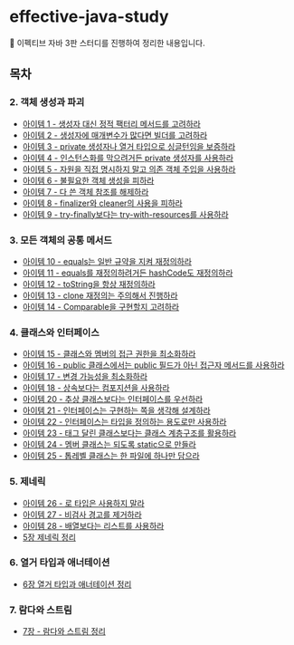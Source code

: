 # effective-java-study

:book: 이펙티브 자바 3판 스터디를 진행하여 정리한 내용입니다.

## 목차

### 2. 객체 생성과 파괴

- [아이템 1 - 생성자 대신 정적 팩터리 메서드를 고려하라](https://github.com/ckddn9496/effective-java-study/blob/master/contents/%EC%95%84%EC%9D%B4%ED%85%9C%2001%20-%20%EC%83%9D%EC%84%B1%EC%9E%90%20%EB%8C%80%EC%8B%A0%20%EC%A0%95%EC%A0%81%20%ED%8C%A9%ED%84%B0%EB%A6%AC%20%EB%A9%94%EC%84%9C%EB%93%9C%EB%A5%BC%20%EA%B3%A0%EB%A0%A4%ED%95%98%EB%9D%BC.md)
- [아이템 2 - 생성자에 매개변수가 많다면 빌더를 고려하라](https://github.com/ckddn9496/effective-java-study/blob/master/contents/%EC%95%84%EC%9D%B4%ED%85%9C%2002%20-%20%EC%83%9D%EC%84%B1%EC%9E%90%EC%97%90%20%EB%A7%A4%EA%B0%9C%EB%B3%80%EC%88%98%EA%B0%80%20%EB%A7%8E%EB%8B%A4%EB%A9%B4%20%EB%B9%8C%EB%8D%94%EB%A5%BC%20%EA%B3%A0%EB%A0%A4%ED%95%98%EB%9D%BC.md)
- [아이템 3 - private 생성자나 열거 타입으로 싱글턴임을 보증하라](https://github.com/ckddn9496/effective-java-study/blob/master/contents/%EC%95%84%EC%9D%B4%ED%85%9C%2003%20-%20private%20%EC%83%9D%EC%84%B1%EC%9E%90%EB%82%98%20%EC%97%B4%EA%B1%B0%20%ED%83%80%EC%9E%85%EC%9C%BC%EB%A1%9C%20%EC%8B%B1%EA%B8%80%ED%84%B4%EC%9E%84%EC%9D%84%20%EB%B3%B4%EC%A6%9D%ED%95%98%EB%9D%BC.md)
- [아이템 4 - 인스턴스화를 막으려거든 private 생성자를 사용하라](https://github.com/ckddn9496/effective-java-study/blob/master/contents/%EC%95%84%EC%9D%B4%ED%85%9C%2004%20-%20%EC%9D%B8%EC%8A%A4%ED%84%B4%EC%8A%A4%ED%99%94%EB%A5%BC%20%EB%A7%89%EC%9C%BC%EB%A0%A4%EA%B1%B0%EB%93%A0%20private%20%EC%83%9D%EC%84%B1%EC%9E%90%EB%A5%BC%20%EC%82%AC%EC%9A%A9%ED%95%98%EB%9D%BC.md)
- [아이템 5 - 자원을 직접 명시하지 말고 의존 객체 주입을 사용하라](https://github.com/ckddn9496/effective-java-study/blob/master/contents/%EC%95%84%EC%9D%B4%ED%85%9C%2005%20-%20%EC%9E%90%EC%9B%90%EC%9D%84%20%EC%A7%81%EC%A0%91%20%EB%AA%85%EC%8B%9C%ED%95%98%EC%A7%80%20%EB%A7%90%EA%B3%A0%20%EC%9D%98%EC%A1%B4%20%EA%B0%9D%EC%B2%B4%20%EC%A3%BC%EC%9E%85%EC%9D%84%20%EC%82%AC%EC%9A%A9%ED%95%98%EB%9D%BC.md)
- [아이템 6 - 불필요한 객체 생성을 피하라](https://github.com/ckddn9496/effective-java-study/blob/master/contents/%EC%95%84%EC%9D%B4%ED%85%9C%2006%20-%20%EB%B6%88%ED%95%84%EC%9A%94%ED%95%9C%20%EA%B0%9D%EC%B2%B4%20%EC%83%9D%EC%84%B1%EC%9D%84%20%ED%94%BC%ED%95%98%EB%9D%BC.md)
- [아이템 7 - 다 쓴 객체 참조를 해제하라](https://github.com/ckddn9496/effective-java-study/blob/master/contents/%EC%95%84%EC%9D%B4%ED%85%9C%2007%20-%20%EB%8B%A4%20%EC%93%B4%20%EA%B0%9D%EC%B2%B4%20%EC%B0%B8%EC%A1%B0%EB%A5%BC%20%ED%95%B4%EC%A0%9C%ED%95%98%EB%9D%BC.md)
- [아이템 8 - finalizer와 cleaner의 사용을 피하라](https://github.com/ckddn9496/effective-java-study/blob/master/contents/%EC%95%84%EC%9D%B4%ED%85%9C%2008%20%20-%20finalizer%EC%99%80%20cleaner%EC%9D%98%20%EC%82%AC%EC%9A%A9%EC%9D%84%20%ED%94%BC%ED%95%98%EB%9D%BC.md)
- [아이템 9 - try-finally보다는 try-with-resources를 사용하라](https://github.com/ckddn9496/effective-java-study/blob/master/contents/%EC%95%84%EC%9D%B4%ED%85%9C%2009%20-%20try-finally%EB%B3%B4%EB%8B%A4%EB%8A%94%20try-with-resources%EB%A5%BC%20%EC%82%AC%EC%9A%A9%ED%95%98%EB%9D%BC.md)

### 3. 모든 객체의 공통 메서드

- [아이템 10 - equals는 일반 규약을 지켜 재정의하라](https://github.com/ckddn9496/effective-java-study/blob/master/contents/%EC%95%84%EC%9D%B4%ED%85%9C%2010%20-%20equals%EB%8A%94%20%EC%9D%BC%EB%B0%98%20%EA%B7%9C%EC%95%BD%EC%9D%84%20%EC%A7%80%EC%BC%9C%20%EC%9E%AC%EC%A0%95%EC%9D%98%ED%95%98%EB%9D%BC.md)
- [아이템 11 - equals를 재정의하려거든 hashCode도 재정의하라](https://github.com/ckddn9496/effective-java-study/blob/master/contents/%EC%95%84%EC%9D%B4%ED%85%9C%2011%20-%20equals%EB%A5%BC%20%EC%9E%AC%EC%A0%95%EC%9D%98%ED%95%98%EB%A0%A4%EA%B1%B0%EB%93%A0%20hashCode%EB%8F%84%20%EC%9E%AC%EC%A0%95%EC%9D%98%ED%95%98%EB%9D%BC.md)
- [아이템 12 - toString을 항상 재정의하라](https://github.com/ckddn9496/effective-java-study/blob/master/contents/%EC%95%84%EC%9D%B4%ED%85%9C%2012%20-%20toString%EC%9D%84%20%ED%95%AD%EC%83%81%20%EC%9E%AC%EC%A0%95%EC%9D%98%ED%95%98%EB%9D%BC.md)
- [아이템 13 - clone 재정의는 주의해서 진행하라](https://github.com/ckddn9496/effective-java-study/blob/master/contents/%EC%95%84%EC%9D%B4%ED%85%9C%2013%20-%20clone%20%EC%9E%AC%EC%A0%95%EC%9D%98%EB%8A%94%20%EC%A3%BC%EC%9D%98%ED%95%B4%EC%84%9C%20%EC%A7%84%ED%96%89%ED%95%98%EB%9D%BC.md)
- [아이템 14 - Comparable을 구현할지 고려하라](https://github.com/ckddn9496/effective-java-study/blob/master/contents/%EC%95%84%EC%9D%B4%ED%85%9C%2014%20-%20Comparable%EC%9D%84%20%EA%B5%AC%ED%98%84%ED%95%A0%EC%A7%80%20%EA%B3%A0%EB%A0%A4%ED%95%98%EB%9D%BC.md)

### 4. 클래스와 인터페이스
- [아이템 15 - 클래스와 멤버의 접근 권한을 최소화하라](https://github.com/ckddn9496/effective-java-study/blob/master/contents/%EC%95%84%EC%9D%B4%ED%85%9C%2015%20-%20%ED%81%B4%EB%9E%98%EC%8A%A4%EC%99%80%20%EB%A9%A4%EB%B2%84%EC%9D%98%20%EC%A0%91%EA%B7%BC%20%EA%B6%8C%ED%95%9C%EC%9D%84%20%EC%B5%9C%EC%86%8C%ED%99%94%ED%95%98%EB%9D%BC.md)
- [아이템 16 - public 클래스에서는 public 필드가 아닌 접근자 메서드를 사용하라](https://github.com/ckddn9496/effective-java-study/blob/master/contents/%EC%95%84%EC%9D%B4%ED%85%9C%2016%20-%20public%20%ED%81%B4%EB%9E%98%EC%8A%A4%EC%97%90%EC%84%9C%EB%8A%94%20public%20%ED%95%84%EB%93%9C%EA%B0%80%20%EC%95%84%EB%8B%8C%20%EC%A0%91%EA%B7%BC%EC%9E%90%20%EB%A9%94%EC%84%9C%EB%93%9C%EB%A5%BC%20%EC%82%AC%EC%9A%A9%ED%95%98%EB%9D%BC.md)
- [아이템 17 - 변경 가능성을 최소화하라](https://github.com/ckddn9496/effective-java-study/blob/master/contents/%EC%95%84%EC%9D%B4%ED%85%9C%2017%20-%20%EB%B3%80%EA%B2%BD%20%EA%B0%80%EB%8A%A5%EC%84%B1%EC%9D%84%20%EC%B5%9C%EC%86%8C%ED%99%94%ED%95%98%EB%9D%BC.md)
- [아이템 18 - 상속보다는 컴포지션을 사용하라](https://github.com/ckddn9496/effective-java-study/blob/master/contents/%EC%95%84%EC%9D%B4%ED%85%9C%2018%20-%20%EC%83%81%EC%86%8D%EB%B3%B4%EB%8B%A4%EB%8A%94%20%EC%BB%B4%ED%8F%AC%EC%A7%80%EC%85%98%EC%9D%84%20%EC%82%AC%EC%9A%A9%ED%95%98%EB%9D%BC.md)
- [아이템 20 - 추상 클래스보다는 인터페이스를 우선하라](https://github.com/ckddn9496/effective-java-study/blob/master/contents/%EC%95%84%EC%9D%B4%ED%85%9C%2020%20-%20%EC%B6%94%EC%83%81%20%ED%81%B4%EB%9E%98%EC%8A%A4%EB%B3%B4%EB%8B%A4%EB%8A%94%20%EC%9D%B8%ED%84%B0%ED%8E%98%EC%9D%B4%EC%8A%A4%EB%A5%BC%20%EC%9A%B0%EC%84%A0%ED%95%98%EB%9D%BC.md)
- [아이템 21 - 인터페이스는 구현하는 쪽을 생각해 설계하라](https://github.com/ckddn9496/effective-java-study/blob/master/contents/%EC%95%84%EC%9D%B4%ED%85%9C%2021%20-%20%EC%9D%B8%ED%84%B0%ED%8E%98%EC%9D%B4%EC%8A%A4%EB%8A%94%20%EA%B5%AC%ED%98%84%ED%95%98%EB%8A%94%20%EC%AA%BD%EC%9D%84%20%EC%83%9D%EA%B0%81%ED%95%B4%20%EC%84%A4%EA%B3%84%ED%95%98%EB%9D%BC.md)
- [아이템 22 - 인터페이스는 타입을 정의하는 용도로만 사용하라](https://github.com/ckddn9496/effective-java-study/blob/master/contents/%EC%95%84%EC%9D%B4%ED%85%9C%2022%20-%20%EC%9D%B8%ED%84%B0%ED%8E%98%EC%9D%B4%EC%8A%A4%EB%8A%94%20%ED%83%80%EC%9E%85%EC%9D%84%20%EC%A0%95%EC%9D%98%ED%95%98%EB%8A%94%20%EC%9A%A9%EB%8F%84%EB%A1%9C%EB%A7%8C%20%EC%82%AC%EC%9A%A9%ED%95%98%EB%9D%BC.md)
- [아이템 23 - 태그 달린 클래스보다는 클래스 계층구조를 활용하라](https://github.com/ckddn9496/effective-java-study/blob/master/contents/%EC%95%84%EC%9D%B4%ED%85%9C%2023%20-%20%ED%83%9C%EA%B7%B8%20%EB%8B%AC%EB%A6%B0%20%ED%81%B4%EB%9E%98%EC%8A%A4%EB%B3%B4%EB%8B%A4%EB%8A%94%20%ED%81%B4%EB%9E%98%EC%8A%A4%20%EA%B3%84%EC%B8%B5%EA%B5%AC%EC%A1%B0%EB%A5%BC%20%ED%99%9C%EC%9A%A9%ED%95%98%EB%9D%BC.md)
- [아이템 24 - 멤버 클래스는 되도록 static으로 만들라](https://github.com/ckddn9496/effective-java-study/blob/master/contents/%EC%95%84%EC%9D%B4%ED%85%9C%2024%20-%20%EB%A9%A4%EB%B2%84%20%ED%81%B4%EB%9E%98%EC%8A%A4%EB%8A%94%20%EB%90%98%EB%8F%84%EB%A1%9D%20static%EC%9C%BC%EB%A1%9C%20%EB%A7%8C%EB%93%A4%EB%9D%BC.md)
- [아이템 25 - 톱레벨 클래스는 한 파일에 하나만 담으라](https://github.com/ckddn9496/effective-java-study/blob/master/contents/%EC%95%84%EC%9D%B4%ED%85%9C%2025%20-%20%ED%86%B1%EB%A0%88%EB%B2%A8%20%ED%81%B4%EB%9E%98%EC%8A%A4%EB%8A%94%20%ED%95%9C%20%ED%8C%8C%EC%9D%BC%EC%97%90%20%ED%95%98%EB%82%98%EB%A7%8C%20%EB%8B%B4%EC%9C%BC%EB%9D%BC.md)

### 5. 제네릭
- [아이템 26 - 로 타입은 사용하지 말라](https://github.com/ckddn9496/effective-java-study/blob/master/contents/%EC%95%84%EC%9D%B4%ED%85%9C%2026%20-%20%EB%A1%9C%20%ED%83%80%EC%9E%85%EC%9D%80%20%EC%82%AC%EC%9A%A9%ED%95%98%EC%A7%80%20%EB%A7%90%EB%9D%BC.md)
- [아이템 27 - 비검사 경고를 제거하라](https://github.com/ckddn9496/effective-java-study/blob/master/contents/%EC%95%84%EC%9D%B4%ED%85%9C%2027%20-%20%EB%B9%84%EA%B2%80%EC%82%AC%20%EA%B2%BD%EA%B3%A0%EB%A5%BC%20%EC%A0%9C%EA%B1%B0%ED%95%98%EB%9D%BC.md)
- [아이템 28 - 배열보다는 리스트를 사용하라](https://github.com/ckddn9496/effective-java-study/blob/master/contents/%EC%95%84%EC%9D%B4%ED%85%9C%2028%20-%20%EB%B0%B0%EC%97%B4%EB%B3%B4%EB%8B%A4%EB%8A%94%20%EB%A6%AC%EC%8A%A4%ED%8A%B8%EB%A5%BC%20%EC%82%AC%EC%9A%A9%ED%95%98%EB%9D%BC.md)
- [5장 제네릭 정리](https://github.com/ckddn9496/effective-java-study/blob/master/contents/5%EC%9E%A5%20-%20%EC%A0%9C%EB%84%A4%EB%A6%AD.md)

### 6. 열거 타입과 애너테이션
- [6장 열거 타입과 애너테이션 정리]()

### 7. 람다와 스트림
- [7장 - 람다와 스트림 정리]()